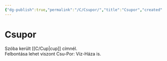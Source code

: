 ```yaml
---
{"dg-publish":true,"permalink":"/C/Csupor/","title":"Csupor","created":"2023-11-05T02:58","updated":"2024-10-25T16:51"}
---
```



# Csupor

Szóba került [[C/Cup\|cup]] címnél.  
Felbontása lehet viszont Csu-Por: Víz-Háza is.  